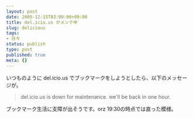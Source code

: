```yaml
---
layout: post
date: 2005-12-15T03:00:00+09:00
title: del.icio.us がメンテ中
slug: delicious
tags:
- 日々
status: publish
type: post
published: true
meta: {}
---
```

いつものように del.icio.us でブックマークをしようとしたら、以下のメッセージが。
<blockquote>del.icio.us is down for maintenance. we'll be back in one hour.</blockquote>
ブックマーク生活に支障が出そうです。orz
19:30の時点では直った模様。
